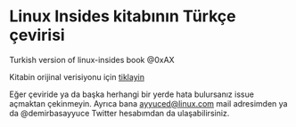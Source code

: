 # Linux Insides kitabının Türkçe çevirisi

Turkish version of linux-insides book @0xAX

Kitabin orijinal verisiyonu için [tiklayin](https://github.com/0xAX/linux-insides)

Eğer çeviride ya da başka herhangi bir yerde hata bulursanız issue açmaktan çekinmeyin. Ayrıca bana ayyuced@linux.com mail adresimden ya da @demirbasayyuce Twitter hesabımdan da ulaşabilirsiniz. 

